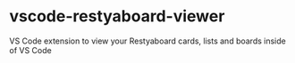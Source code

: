 # vscode-restyaboard-viewer
VS Code extension to view your Restyaboard cards, lists and boards inside of VS Code
